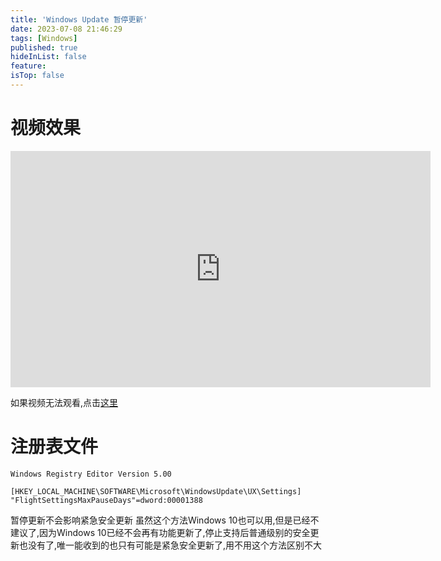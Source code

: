 ```yaml
---
title: 'Windows Update 暂停更新'
date: 2023-07-08 21:46:29
tags: [Windows]
published: true
hideInList: false
feature: 
isTop: false
---
```

# 视频效果

<iframe width="672" height="378" src="https://www.youtube.com/embed/i9CpmGxTHXg" title="YouTube video player" frameborder="0" allow="accelerometer; autoplay; clipboard-write; encrypted-media; gyroscope; picture-in-picture; web-share" allowfullscreen></iframe>

如果视频无法观看,点击[这里](https://www.bilibili.com/video/BV1Bz4y1E7g3/?share_source=copy_web&vd_source=1401ae656a2e38ecf1a20f98d4249473)
# 注册表文件
```reg
Windows Registry Editor Version 5.00

[HKEY_LOCAL_MACHINE\SOFTWARE\Microsoft\WindowsUpdate\UX\Settings]
"FlightSettingsMaxPauseDays"=dword:00001388
```
暂停更新不会影响紧急安全更新
虽然这个方法Windows 10也可以用,但是已经不建议了,因为Windows 10已经不会再有功能更新了,停止支持后普通级别的安全更新也没有了,唯一能收到的也只有可能是紧急安全更新了,用不用这个方法区别不大